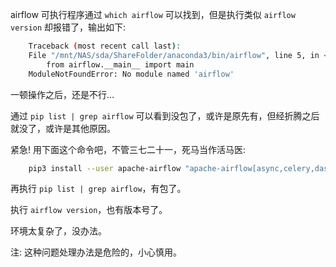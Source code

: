 
airflow 可执行程序通过 `which airflow` 可以找到，但是执行类似 `airflow version` 却报错了，输出如下:
```sh
    Traceback (most recent call last):
    File "/mnt/NAS/sda/ShareFolder/anaconda3/bin/airflow", line 5, in <module>
        from airflow.__main__ import main
    ModuleNotFoundError: No module named 'airflow'
```

一顿操作之后，还是不行...

通过 `pip list | grep airflow` 可以看到没包了，或许是原先有，但经折腾之后就没了，或许是其他原因。

紧急! 用下面这个命令吧，不管三七二十一，死马当作活马医:
```sh
    pip3 install --user apache-airflow "apache-airflow[async,celery,dask,postgres,redis]==2.1.3" --ignore-installed PyYAML
```

再执行 `pip list | grep airflow`，有包了。

执行 `airflow version`，也有版本号了。

环境太复杂了，没办法。

注: 这种问题处理办法是危险的，小心慎用。
